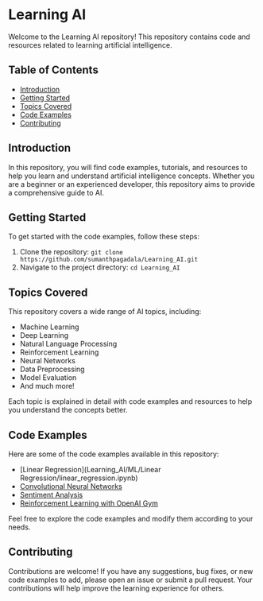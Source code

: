 # Learning AI

Welcome to the Learning AI repository! This repository contains code and resources related to learning artificial intelligence.

## Table of Contents

- [Introduction](#introduction)
- [Getting Started](#getting-started)
- [Topics Covered](#topics-covered)
- [Code Examples](#code-examples)
- [Contributing](#contributing)

## Introduction

In this repository, you will find code examples, tutorials, and resources to help you learn and understand artificial intelligence concepts. Whether you are a beginner or an experienced developer, this repository aims to provide a comprehensive guide to AI.

## Getting Started

To get started with the code examples, follow these steps:

1. Clone the repository: `git clone https://github.com/sumanthpagadala/Learning_AI.git`
2. Navigate to the project directory: `cd Learning_AI`


## Topics Covered

This repository covers a wide range of AI topics, including:

- Machine Learning
- Deep Learning
- Natural Language Processing
- Reinforcement Learning
- Neural Networks
- Data Preprocessing
- Model Evaluation
- And much more!

Each topic is explained in detail with code examples and resources to help you understand the concepts better.

## Code Examples

Here are some of the code examples available in this repository:

- [Linear Regression](Learning_AI/ML/Linear Regression/linear_regression.ipynb)
- [Convolutional Neural Networks](./code/cnn.py)
- [Sentiment Analysis](./code/sentiment_analysis.ipynb)
- [Reinforcement Learning with OpenAI Gym](./code/reinforcement_learning.py)

Feel free to explore the code examples and modify them according to your needs.

## Contributing

Contributions are welcome! If you have any suggestions, bug fixes, or new code examples to add, please open an issue or submit a pull request. Your contributions will help improve the learning experience for others.

